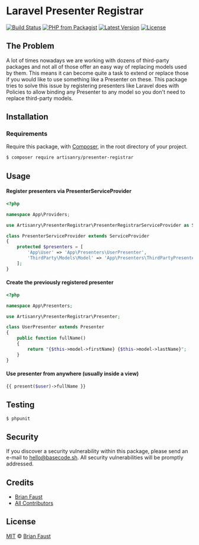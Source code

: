 # Laravel Presenter Registrar

[![Build Status](https://img.shields.io/travis/artisanry/Presenter-Registrar/master.svg?style=flat-square)](https://travis-ci.org/artisanry/Presenter-Registrar)
[![PHP from Packagist](https://img.shields.io/packagist/php-v/artisanry/presenter-registrar.svg?style=flat-square)]()
[![Latest Version](https://img.shields.io/github/release/artisanry/Presenter-Registrar.svg?style=flat-square)](https://github.com/artisanry/Presenter-Registrar/releases)
[![License](https://img.shields.io/packagist/l/artisanry/Presenter-Registrar.svg?style=flat-square)](https://packagist.org/packages/artisanry/Presenter-Registrar)

## The Problem

A lot of times nowadays we are working with dozens of third-party packages and not all of those offer an easy way of replacing models used by them. This means it can become quite a task to extend or replace those if you would like to use something like a Presenter on these. This package tries to solve this issue by registering presenters like Laravel does with Policies to allow binding any Presenter to any model so you don't need to replace third-party models.

## Installation

### Requirements

Require this package, with [Composer](https://getcomposer.org/), in the root directory of your project.

``` bash
$ composer require artisanry/presenter-registrar
```

## Usage

#### Register presenters via PresenterServiceProvider

```php
<?php

namespace App\Providers;

use Artisanry\PresenterRegistrar\PresenterRegistrarServiceProvider as ServiceProvider;

class PresenterServiceProvider extends ServiceProvider
{
    protected $presenters = [
        'App\User' => 'App\Presenters\UserPresenter',
        'ThirdParty\Models\Model' => 'App\Presenters\ThirdPartyPresenter',
    ];
}
```

#### Create the previously registered presenter
```php
<?php

namespace App\Presenters;

use Artisanry\PresenterRegistrar\Presenter;

class UserPresenter extends Presenter
{
    public function fullName()
    {
        return "{$this->model->firstName} {$this->model->lastName}";
    }
}
```

#### Use presenter from anywhere **(usually inside a view)**

``` php
{{ present($user)->fullName }}
```

## Testing

``` bash
$ phpunit
```

## Security

If you discover a security vulnerability within this package, please send an e-mail to hello@basecode.sh. All security vulnerabilities will be promptly addressed.

## Credits

- [Brian Faust](https://github.com/faustbrian)
- [All Contributors](../../contributors)

## License

[MIT](LICENSE) © [Brian Faust](https://basecode.sh)
